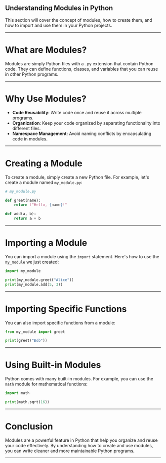 ## Understanding Modules in Python
  This section will cover the concept of modules, how to create them, and how to import and use them in your Python projects.

---

# What are Modules?

Modules are simply Python files with a `.py` extension that contain Python code. They can define functions, classes, and variables that you can reuse in other Python programs.

---

# Why Use Modules?

- **Code Reusability**: Write code once and reuse it across multiple programs.
- **Organization**: Keep your code organized by separating functionality into different files.
- **Namespace Management**: Avoid naming conflicts by encapsulating code in modules.

---

# Creating a Module

To create a module, simply create a new Python file. For example, let's create a module named `my_module.py`:

```python
# my_module.py

def greet(name):
    return f"Hello, {name}!"

def add(a, b):
    return a + b
```

---

# Importing a Module

You can import a module using the `import` statement. Here's how to use the `my_module` we just created:

```python
import my_module

print(my_module.greet("Alice"))
print(my_module.add(5, 3))
```

---

# Importing Specific Functions

You can also import specific functions from a module:

```python
from my_module import greet

print(greet("Bob"))
```

---

# Using Built-in Modules

Python comes with many built-in modules. For example, you can use the `math` module for mathematical functions:

```python
import math

print(math.sqrt(16))
```

---

# Conclusion

Modules are a powerful feature in Python that help you organize and reuse your code effectively. By understanding how to create and use modules, you can write cleaner and more maintainable Python programs.

---